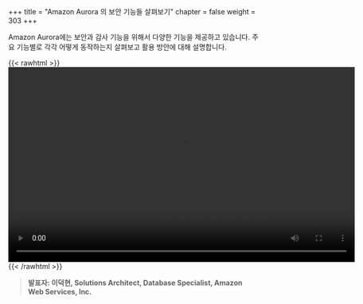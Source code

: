 +++
title = "Amazon Aurora 의 보안 기능들 살펴보기"
chapter = false
weight = 303
+++

 Amazon Aurora에는 보안과 감사 기능을 위해서 다양한 기능을 제공하고 있습니다. 주요 기능별로 각각 어떻게 동작하는지 살펴보고 활용 방안에 대해 설명합니다.

{{< rawhtml >}}
<video width="696" height="392" controls>
  <source src="https://dxjsvn24c4x1f.cloudfront.net/OnDemandTracks/keynote_1.mp4" type="video/mp4">
  Your browser doesn't support video.
</video>
{{< /rawhtml >}}

>  **발표자: 이덕현, Solutions Architect, Database Specialist, Amazon Web Services, Inc.** 
